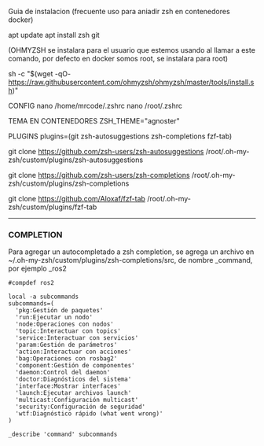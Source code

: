 Guia de instalacion (frecuente uso para aniadir zsh en contenedores docker)

apt update 
apt install zsh git

(OHMYZSH se instalara para el usuario que estemos usando al llamar a este comando, por defecto en docker somos root, se instalara para root)

sh -c "$(wget -qO- https://raw.githubusercontent.com/ohmyzsh/ohmyzsh/master/tools/install.sh)"


CONFIG
nano /home/mrcode/.zshrc
nano /root/.zshrc

TEMA EN CONTENEDORES
ZSH_THEME="agnoster"

PLUGINS
plugins=(git zsh-autosuggestions zsh-completions fzf-tab)

git clone https://github.com/zsh-users/zsh-autosuggestions /root/.oh-my-zsh/custom/plugins/zsh-autosuggestions

git clone https://github.com/zsh-users/zsh-completions /root/.oh-my-zsh/custom/plugins/zsh-completions

git clone https://github.com/Aloxaf/fzf-tab /root/.oh-my-zsh/custom/plugins/fzf-tab

---
### COMPLETION
Para agregar un autocompletado a zsh completion, se agrega un archivo en ~/.oh-my-zsh/custom/plugins/zsh-completions/src, de nombre \_command, por ejemplo \_ros2 

```
#compdef ros2

local -a subcommands
subcommands=(
  'pkg:Gestión de paquetes'
  'run:Ejecutar un nodo'
  'node:Operaciones con nodos'
  'topic:Interactuar con topics'
  'service:Interactuar con servicios'
  'param:Gestión de parámetros'
  'action:Interactuar con acciones'
  'bag:Operaciones con rosbag2'
  'component:Gestión de componentes'
  'daemon:Control del daemon'
  'doctor:Diagnósticos del sistema'
  'interface:Mostrar interfaces'
  'launch:Ejecutar archivos launch'
  'multicast:Configuración multicast'
  'security:Configuración de seguridad'
  'wtf:Diagnóstico rápido (what went wrong)'
)

_describe 'command' subcommands
```
